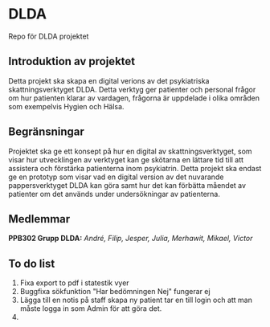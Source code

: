 # DLDA

Repo för DLDA projektet

## Introduktion av projektet

Detta projekt ska skapa en digital verions av det psykiatriska skattningsverktyget DLDA.
Detta verktyg ger patienter och personal frågor om hur patienten klarar av vardagen, frågorna är uppdelade i olika områden som exempelvis Hygien och Hälsa.

## Begränsningar

Projektet ska ge ett konsept på hur en digital av skattningsverktyget, som visar hur utvecklingen av verktyget kan ge skötarna en lättare tid till att assistera och förstärka patienterna inom psykiatrin.
Detta projekt ska endast ge en prototyp som visar vad en digital version av det nuvarande pappersverktyget DLDA kan göra samt hur det kan förbätta måendet av patienter om det används under undersökningar av patienterna.

## Medlemmar

**PPB302 Grupp DLDA:** _André, Filip, Jesper, Julia, Merhawit, Mikael, Victor_

## To do list

1. Fixa export to pdf i statestik vyer
2. Buggfixa sökfunktion "Har bedömningen Nej" fungerar ej
3. Lägga till en notis på staff skapa ny patient tar en till login och att man måste logga in som Admin för att göra det.
4.
